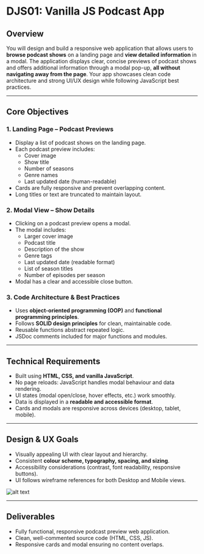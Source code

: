 # DJS01: Vanilla JS Podcast App

## Overview

You will design and build a responsive web application that allows users to **browse podcast shows** on a landing page and **view detailed information** in a modal. The application displays clear, concise previews of podcast shows and offers additional information through a modal pop-up, **all without navigating away from the page**. Your app showcases clean code architecture and strong UI/UX design while following JavaScript best practices.

---

## Core Objectives

### 1. Landing Page – Podcast Previews

- Display a list of podcast shows on the landing page.
- Each podcast preview includes:
  - Cover image
  - Show title
  - Number of seasons
  - Genre names
  - Last updated date (human-readable)
- Cards are fully responsive and prevent overlapping content.
- Long titles or text are truncated to maintain layout.

### 2. Modal View – Show Details

- Clicking on a podcast preview opens a modal.
- The modal includes:
  - Larger cover image
  - Podcast title
  - Description of the show
  - Genre tags
  - Last updated date (readable format)
  - List of season titles
  - Number of episodes per season
- Modal has a clear and accessible close button.

### 3. Code Architecture & Best Practices

- Uses **object-oriented programming (OOP)** and **functional programming principles**.
- Follows **SOLID design principles** for clean, maintainable code.
- Reusable functions abstract repeated logic.
- JSDoc comments included for major functions and modules.

---

## Technical Requirements

- Built using **HTML, CSS, and vanilla JavaScript**.
- No page reloads: JavaScript handles modal behaviour and data rendering.
- UI states (modal open/close, hover effects, etc.) work smoothly.
- Data is displayed in a **readable and accessible format**.
- Cards and modals are responsive across devices (desktop, tablet, mobile).

---

## Design & UX Goals

- Visually appealing UI with clear layout and hierarchy.
- Consistent **colour scheme, typography, spacing, and sizing**.
- Accessibility considerations (contrast, font readability, responsive buttons).
- UI follows wireframe references for both Desktop and Mobile views.

![alt text](<wireframe reference images/desktop view/desktop_modal_view.png>)

---

## Deliverables

- Fully functional, responsive podcast preview web application.
- Clean, well-commented source code (HTML, CSS, JS).
- Responsive cards and modal ensuring no content overlaps.
